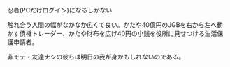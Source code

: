 
忍者(PCだけログイン)になるしかない

触れ合う人間の幅がなかなか広くて良い。かたや40億円のJGBを右から左へ動かす債権トレーダー、かたや財布を広げ40円の小銭を役所に見せつける生活保護申請者。

非モテ・友達ナシの彼らは明日の我が身かもしれないのである。
